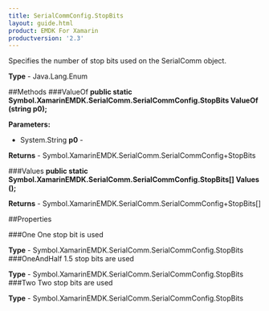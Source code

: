 ```yaml
---
title: SerialCommConfig.StopBits
layout: guide.html 
product: EMDK For Xamarin 
productversion: '2.3' 
---
```

Specifies the number of stop bits used on the SerialComm object.

**Type** - Java.Lang.Enum

##Methods
###ValueOf
**public static Symbol.XamarinEMDK.SerialComm.SerialCommConfig.StopBits ValueOf (string p0);**



**Parameters:** 

* System.String **p0** - 

**Returns** - Symbol.XamarinEMDK.SerialComm.SerialCommConfig+StopBits

###Values
**public static Symbol.XamarinEMDK.SerialComm.SerialCommConfig.StopBits[] Values ();**




**Returns** - Symbol.XamarinEMDK.SerialComm.SerialCommConfig+StopBits[]

##Properties

###One
One stop bit is used

**Type** - Symbol.XamarinEMDK.SerialComm.SerialCommConfig.StopBits
###OneAndHalf
1.5 stop bits are used

**Type** - Symbol.XamarinEMDK.SerialComm.SerialCommConfig.StopBits
###Two
Two stop bits are used

**Type** - Symbol.XamarinEMDK.SerialComm.SerialCommConfig.StopBits


